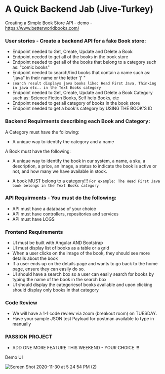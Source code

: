 
# A Quick Backend Jab (Jive-Turkey)


Creating a Simple Book Store API - demo - https://www.betterworldbooks.com/

### User stories - Create a backend API for a fake Book store:
- Endpoint needed to Get, Create, Update and Delete a Book
- Endpoint needed to get all of the books in the book store
- Endpoint needed to get all of the books that belong to a category such as: "comic books"
- Endpoint needed to search/find books that contain a name such as: "java" in their name or the letter 'j' "
- ```search result displays java books like: Head First Java, Thinking in java etc.. in the Text Books category```
- Endpoint needed to Get, Create, Update and Delete a Book Category such as: Science Fiction Books, Self help Books, etc
- Endpoint needed to get all category of books in the book store
- Endpoint needed to get a book's category by USING THE BOOK'S ID

### Backend Requirments describing each Book and Category:
A Category must have the following:
- A unique way to identify the category and a name

A Book must have the following:
- A unique way to identify the book in our system, a name, a sku, a description, a price, an Image, a status to indicate the book is active or not, and how many we have available in stock.

- A book MUST belong to a category!!!
```For example: The Head First Java book belongs in the Text Books category```


### API Requirments - You must do the following:
- API must have a database of your choice
- API must have controllers, repositories and services
- API must have LOGS

### Frontend Requirements
 - UI must be built with Angular AND Bootstrap
 - UI must display list of books as a table or a grid
 - When a user clicks on the image of the book, they should see more details about the book
 - If a user ends up on the details page and wants to go back to the home page, ensure they can easily do so.
 - UI should have a search box so a user can easily search for books by typing the name of the book in the search box
 - UI should display the categoriesof books available and upon clicking should display only books in that category

### Code Review

- We will have a 1-1 code review via zoom (breakout room) on TUESDAY.
- Have your sample JSON test Payload for postman available to type in manually

### PASSION PROJECT
- ADD ONE MORE FEATURE THIS WEEKEND - YOUR CHOICE !!!

Demo UI

![Screen Shot 2020-11-30 at 5 24 54 PM (2)](https://user-images.githubusercontent.com/10773482/124328156-1839a200-db57-11eb-8450-6054e941f397.png)

